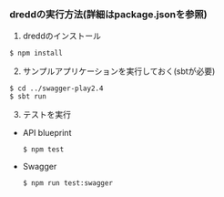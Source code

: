 ### dreddの実行方法(詳細はpackage.jsonを参照)

1. dreddのインストール
```
$ npm install
```

2. サンプルアプリケーションを実行しておく(sbtが必要)
```
$ cd ../swagger-play2.4
$ sbt run
```

3. テストを実行
- API blueprint
  ```
  $ npm test
  ```

- Swagger
  ```
  $ npm run test:swagger
  ```
